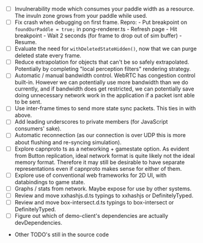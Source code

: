 - [ ] Invulnerability mode which consumes your paddle width as a resource. The invuln zone grows from your paddle while used.
- [ ] Fix crash when debugging on first frame.
      Repro:
      - Put breakpoint on `foundOurPaddle = true;` in pong-renderer.ts
      - Refresh page
      - Hit breakpoint
      - Wait 2 seconds (for frame to drop out of sim buffer)
      - Resume.
- [ ] Evaluate the need for `withDeletedStateHidden()`, now that we can purge deleted state every frame.
- [ ] Reduce extrapolation for objects that can't be so safely extrapolated. Potentially by completing "local perception filters" rendering strategy.
- [ ] Automatic / manual bandwidth control. WebRTC has congestion control built-in. However we can potentially use more bandwidth than we do currently,
      and if bandwidth does get restricted, we can potentially save doing unnecessary network work in the application if a packet isnt able to be sent.
- [ ] Use inter-frame times to send more state sync packets. This ties in with above.
- [ ] Add leading underscores to private members (for JavaScript consumers' sake).
- [ ] Automatic reconnection (as our connection is over UDP this is more about flushing and re-syncing simulation).
- [ ] Explore capnproto ts as a networking + gamestate option. As evident from Button replication, ideal network format is quite likely not the ideal memory format.
      Therefore it may still be desirable to have separate representations even if capnproto makes sense for either of them.
- [ ] Explore use of conventional web frameworks for 2D UI, with databindings to game state.
- [ ] Graphs / stats from network. Maybe expose for use by other systems.
- [ ] Review and move xxhashjs.d.ts typings to xxhashjs or DefinitelyTyped.
- [ ] Review and move box-intersect.d.ts typings to box-intersect or DefinitelyTyped.
- [ ] Figure out which of demo-client's dependencies are actually devDependencies.
- Other TODO's still in the source code
